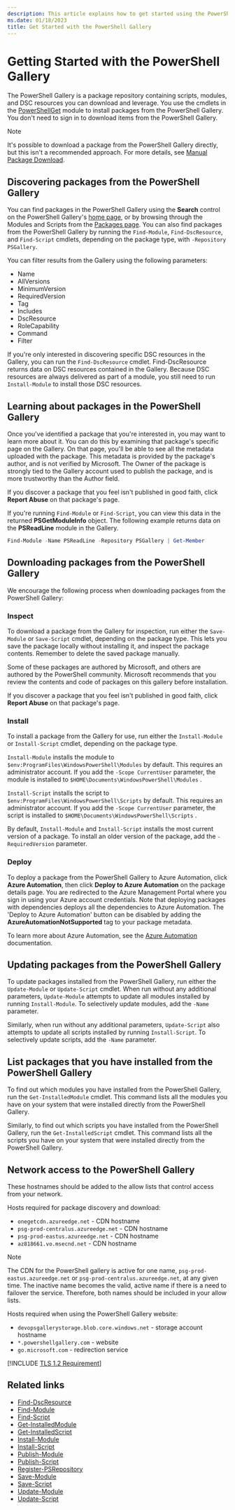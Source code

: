 ```yaml
---
description: This article explains how to get started using the PowerShell Gallery and the PowerShellGet cmdlets
ms.date: 01/18/2023
title: Get Started with the PowerShell Gallery
---
```

# Getting Started with the PowerShell Gallery

The PowerShell Gallery is a package repository containing scripts, modules, and DSC resources you
can download and leverage. You use the cmdlets in the [PowerShellGet][03] module to install packages
from the PowerShell Gallery. You don't need to sign in to download items from the PowerShell
Gallery.

> [!NOTE]
> It's possible to download a package from the PowerShell Gallery directly, but this isn't a
> recommended approach. For more details, see [Manual Package Download][18].

## Discovering packages from the PowerShell Gallery

You can find packages in the PowerShell Gallery using the **Search** control on the PowerShell
Gallery's [home page][19], or by browsing through the Modules and Scripts from the
[Packages page][20]. You can also find packages from the PowerShell Gallery by running the
`Find-Module`, `Find-DscResource`, and `Find-Script` cmdlets, depending on the package type, with
`-Repository PSGallery`.

You can filter results from the Gallery using the following parameters:

- Name
- AllVersions
- MinimumVersion
- RequiredVersion
- Tag
- Includes
- DscResource
- RoleCapability
- Command
- Filter

If you're only interested in discovering specific DSC resources in the Gallery, you can run the
`Find-DscResource` cmdlet. Find-DscResource returns data on DSC resources contained in the Gallery.
Because DSC resources are always delivered as part of a module, you still need to run
`Install-Module` to install those DSC resources.

## Learning about packages in the PowerShell Gallery

Once you've identified a package that you're interested in, you may want to learn more about it. You
can do this by examining that package's specific page on the Gallery. On that page, you'll be able
to see all the metadata uploaded with the package. This metadata is provided by the package's
author, and is not verified by Microsoft. The Owner of the package is strongly tied to the Gallery
account used to publish the package, and is more trustworthy than the Author field.

If you discover a package that you feel isn't published in good faith, click **Report Abuse** on
that package's page.

If you're running `Find-Module` or `Find-Script`, you can view this data in the returned
**PSGetModuleInfo** object. The following example returns data on the **PSReadLine** module in the
Gallery.

```powershell
Find-Module -Name PSReadLine -Repository PSGallery | Get-Member
```

## Downloading packages from the PowerShell Gallery

We encourage the following process when downloading packages from the PowerShell Gallery:

### Inspect

To download a package from the Gallery for inspection, run either the `Save-Module` or `Save-Script`
cmdlet, depending on the package type. This lets you save the package locally without installing it,
and inspect the package contents. Remember to delete the saved package manually.

Some of these packages are authored by Microsoft, and others are authored by the PowerShell
community. Microsoft recommends that you review the contents and code of packages on this gallery
before installation.

If you discover a package that you feel isn't published in good faith, click **Report Abuse** on
that package's page.

### Install

To install a package from the Gallery for use, run either the `Install-Module` or `Install-Script`
cmdlet, depending on the package type.

`Install-Module` installs the module to `$env:ProgramFiles\WindowsPowerShell\Modules` by default.
This requires an administrator account. If you add the `-Scope CurrentUser` parameter, the module is
installed to `$HOME\Documents\WindowsPowerShell\Modules` .

`Install-Script` installs the script to `$env:ProgramFiles\WindowsPowerShell\Scripts` by default.
This requires an administrator account. If you add the `-Scope CurrentUser` parameter, the script is
installed to `$HOME\Documents\WindowsPowerShell\Scripts` .

By default, `Install-Module` and `Install-Script` installs the most
current version of a package. To install an older version of the package, add the `-RequiredVersion`
parameter.

### Deploy

To deploy a package from the PowerShell Gallery to Azure Automation, click **Azure Automation**,
then click **Deploy to Azure Automation** on the package details page. You are redirected to the
Azure Management Portal where you sign in using your Azure account credentials. Note that
deploying packages with dependencies deploys all the dependencies to Azure Automation. The 'Deploy
to Azure Automation' button can be disabled by adding the **AzureAutomationNotSupported** tag to
your package metadata.

To learn more about Azure Automation, see the [Azure Automation][02] documentation.

## Updating packages from the PowerShell Gallery

To update packages installed from the PowerShell Gallery, run either the `Update-Module` or
`Update-Script` cmdlet. When run without any additional parameters, `Update-Module` attempts to
update all modules installed by running `Install-Module`. To selectively update modules, add the
`-Name` parameter.

Similarly, when run without any additional parameters, `Update-Script` also attempts to update all
scripts installed by running `Install-Script`. To selectively update scripts, add the `-Name`
parameter.

## List packages that you have installed from the PowerShell Gallery

To find out which modules you have installed from the PowerShell Gallery, run the
`Get-InstalledModule` cmdlet. This command lists all the modules you have on your system that were
installed directly from the PowerShell Gallery.

Similarly, to find out which scripts you have installed from the PowerShell Gallery, run the
`Get-InstalledScript` cmdlet. This command lists all the scripts you have on your system that were
installed directly from the PowerShell Gallery.

## Network access to the PowerShell Gallery

These hostnames should be added to the allow lists that control access from your network.

Hosts required for package discovery and download:

- `onegetcdn.azureedge.net` - CDN hostname
- `psg-prod-centralus.azureedge.net` - CDN hostname
- `psg-prod-eastus.azureedge.net` - CDN hostname
- `az818661.vo.msecnd.net` - CDN hostname

> [!NOTE]
> The CDN for the PowerShell gallery is active for one name, `psg-prod-eastus.azureedge.net` or
> `psg-prod-centralus.azureedge.net`, at any given time. The inactive name becomes the valid, active
> name if there is a need to failover the service. Therefore, both names should be included in your
> allow lists.

Hosts required when using the PowerShell Gallery website:

- `devopsgallerystorage.blob.core.windows.net` - storage account hostname
- `*.powershellgallery.com` - website
- `go.microsoft.com` - redirection service

[!INCLUDE [TLS 1.2 Requirement](../../includes/tls-gallery.md)]

## Related links

- [Find-DscResource][04]
- [Find-Module][05]
- [Find-Script][06]
- [Get-InstalledModule][07]
- [Get-InstalledScript][08]
- [Install-Module][09]
- [Install-Script][10]
- [Publish-Module][11]
- [Publish-Script][12]
- [Register-PSRepository][13]
- [Save-Module][14]
- [Save-Script][15]
- [Update-Module][16]
- [Update-Script][17]

<!-- link references -->
[02]: /azure/automation
[03]: /powershell/module/powershellget
[04]: /powershell/module/powershellget/Find-DscResource
[05]: /powershell/module/powershellget/Find-Module
[06]: /powershell/module/powershellget/Find-Script
[07]: /powershell/module/powershellget/Get-InstalledModule
[08]: /powershell/module/powershellget/Get-InstalledScript
[09]: /powershell/module/powershellget/Install-Module
[10]: /powershell/module/powershellget/Install-Script
[11]: /powershell/module/powershellget/Publish-Module
[12]: /powershell/module/powershellget/Publish-Script
[13]: /powershell/module/powershellget/register-psrepository
[14]: /powershell/module/powershellget/Save-Module
[15]: /powershell/module/powershellget/Save-Script
[16]: /powershell/module/powershellget/Update-Module
[17]: /powershell/module/powershellget/Update-Script
[18]: how-to/working-with-packages/manual-download.md
[19]: https://www.powershellgallery.com
[20]: https://www.powershellgallery.com/packages
